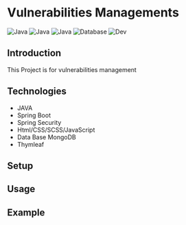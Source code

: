 # Vulnerabilities Managements

![Java](https://img.shields.io/badge/Java-Spring%20boot-green?style=plastic&logo=appveyor)
![Java](https://img.shields.io/badge/Java-Spring%20Security-yellowgreen?style=plastic&logo=appveyor)
![Java](https://img.shields.io/badge/Java-Thymleaf-orange?style=plastic&logo=appveyor)
![Database](https://img.shields.io/badge/Database-MongoDB-red?style=plastic&logo=appveyor)
![Dev](https://img.shields.io/badge/Dev-Web-blue?style=plastic&logo=appveyor)

## Introduction
  
  This Project is for vulnerabilities management

## Technologies
- JAVA
- Spring Boot
- Spring Security
- Html/CSS/SCSS/JavaScript
- Data Base MongoDB
- Thymleaf

## Setup

## Usage

## Example

